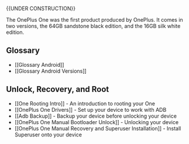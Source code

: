 {{UNDER CONSTRUCTION}}

The OnePlus One was the first product produced by OnePlus. It comes in two versions, the 64GB sandstone black edition, and the 16GB silk white edition.

## Glossary

* [[Glossary Android]]
* [[Glossary Android Versions]]

## Unlock, Recovery, and Root

* [[One Rooting Intro]] - An introduction to rooting your One
* [[OnePlus One Drivers]] - Set up your device to work with ADB
* [[Adb Backup]] - Backup your device before unlocking your device
* [[OnePlus One Manual Bootloader Unlock]] - Unlocking your device
* [[OnePlus One Manual Recovery and Superuser Installation]] - Install Superuser onto your device